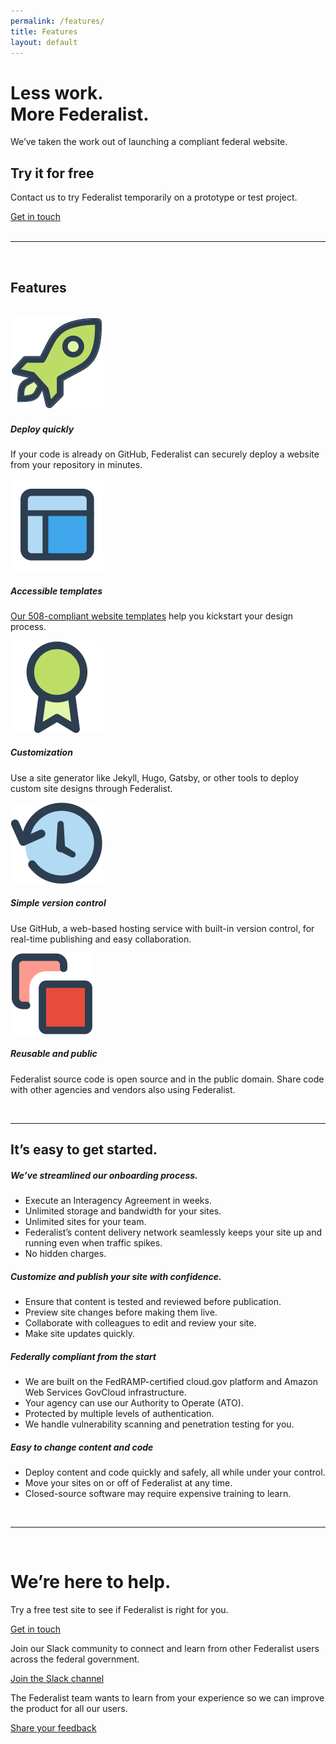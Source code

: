 ```yaml
---
permalink: /features/
title: Features
layout: default
---
```


<div class="features-page">
  <div class="well">
    <div class="usa-grid federalist-hero">
      <div class="usa-width-two-thirds">
        <h1 class="hero-heading">
          Less work.<br>
          More Federalist.
        </h1>
        <p class="hero-copy sub-heading">We’ve taken the work out of launching a compliant federal website.</p>
      </div>
      <div class="usa-width-one-third usa-hero-callout">
        <h2>Try it for free</h2>
        <p>Contact us to try Federalist temporarily on a prototype or test project.</p>
        <a class="usa-button" href="mailto:federalist-inquiries@gsa.gov?body=What%27s%20your%20name%3F%0A%0AWhat%20agency%20or%20office%20do%20you%20work%20for%3F%0A%0AWhat%27s%20your%20job%20title%20or%20role%3F%0A%0ATell%20us%20a%20little%20about%20your%20website%20project%20or%20your%20questions%20about%20federalist:%0A%0AIf%20you%27d%20like%20us%20to%20call%20you%2C%20what%27s%20your%20phone%20number%20and%20when%20might%20be%20a%20good%20time%3F%0A"> Get in touch</a>
      </div>
    </div>
  </div>

  <div class="usa-grid">
    <br>
    <hr class="hr-light">    
    <br>
  </div>
  
  <div class="usa-grid">
    <section class="info-block">
      <div class="usa-width-one-whole">
        <h1>Features</h1>
        <br>
        <div class="usa-grid-full">
          <div class="usa-width-one-third">
            <div class="feature-group vertical">
              <div class="feature-image small">
                <img src="/assets/images/icons/icon-rocket-color.svg">
              </div>
              <div class="feature-text">
                <h5>Deploy quickly</h5>
                <p>If your code is already on GitHub, Federalist can securely deploy a website from your repository in minutes.</p>
              </div>
            </div>
          </div>
          <div class="usa-width-one-third">
            <div class="feature-group vertical">
              <div class="feature-image small">
                <img src="/assets/images/icons/icon-layout-color.svg">
              </div>
              <div class="feature-text">
                <h5>Accessible templates</h5>
                <p><a href="https://federalist.18f.gov/pages/using-federalist/templates/">Our 508-compliant website templates</a> help you kickstart your design process.</p>
              </div>
            </div>
          </div>
          <div class="usa-width-one-third">
            <div class="feature-group vertical">
              <div class="feature-image small">
                <img src="/assets/images/icons/icon-badge-color.svg">
              </div>
              <div class="feature-text">
                <h5>Customization</h5>
                <p>Use a site generator like Jekyll, Hugo, Gatsby, or other tools to deploy custom site designs through Federalist.</p>
              </div>
            </div>
          </div>
         </div>
        <div class="usa-grid-full">
          <div class="usa-width-one-third">
            <div class="feature-group vertical">
              <div class="feature-image small">
                <img src="/assets/images/icons/icon-clockback-color.svg">
              </div>
              <div class="feature-text">
                <h5>Simple version control</h5>
                <p>Use GitHub, a web-based hosting service with built-in version control, for real-time publishing and easy collaboration.</p>
              </div>
            </div>
          </div>
          <div class="usa-width-one-third">
            <div class="feature-group vertical">
              <div class="feature-image small">
                <img src="/assets/images/icons/icon-two-squares-color.svg">
              </div>
              <div class="feature-text">
                <h5>Reusable and public</h5>
                <p>Federalist source code is open source and in the public domain. Share code with other agencies and vendors also using Federalist.</p>
              </div>
            </div>
          </div>
        </div>
      </div>
    </section>
  </div>
  
  
  <div class="usa-grid">
    <br>
    <hr class="hr-light">    
  </div>
  
  <div class="usa-grid">
    <section class="info-block">
      <a id="page-body"></a>
      <h1>It’s easy to get started.</h1>
      <div class="usa-grid-full feature-group">
        <div class="usa-width-one-half">
          <div class="criteria-list">
            <h5 class="criteria-list-heading">We’ve streamlined our onboarding process.</h5>
            <ul class="checklist copy">
              <li>Execute an Interagency Agreement in weeks.</li>
              <li>Unlimited storage and bandwidth for your sites.</li>
              <li>Unlimited sites for your team.</li>
              <li>Federalist’s content delivery network seamlessly keeps your site up and running even when traffic spikes.</li>
              <li>No hidden charges.</li>
            </ul>
            <h5 class="criteria-list-heading">Customize and publish your site with confidence.</h5>
            <ul class="checklist copy">
              <li>Ensure that content is tested and reviewed before publication.</li>
              <li>Preview site changes before making them live.</li>
              <li>Collaborate with colleagues to edit and review your site.</li>
              <li>Make site updates quickly.</li>
            </ul>
          </div>
        </div>
        <div class="usa-width-one-half">
          <div class="criteria-list">
            <h5 class="criteria-list-heading">Federally compliant from the start</h5>
            <ul class="checklist copy">
              <li>We are built on the FedRAMP-certified cloud.gov platform and Amazon Web Services GovCloud infrastructure.</li>
              <li>Your agency can use our Authority to Operate (ATO).</li>
              <li>Protected by multiple levels of authentication.</li>
              <li>We handle vulnerability scanning and penetration testing for you.</li>
            </ul>
            <h5 class="criteria-list-heading">Easy to change content and code</h5>
            <ul class="checklist copy">
              <li>Deploy content and code quickly and safely, all while under your control.</li>
              <li>Move your sites on or off of Federalist at any time.</li>
              <li>Closed-source software may require expensive training to learn.</li>
            </ul>
          </div>
        </div>
      </div>
    </section>
  </div>


  <div class="usa-grid">
    <br>
    <hr class="hr-light">    
    <br>
  </div>
  

  <div class="well">
    <div class="usa-grid federalist-hero">
      <h1>We’re here to help.</h1>
      <div class="flexbox-grid">
        <div class="usa-width-one-third flexbox-item">
          <p class="medium-copy">Try a free test site to see if Federalist is right for you.</p>
          <a class="usa-button callout-inline" href="mailto:federalist-inquiries@gsa.gov?body=What%27s%20your%20name%3F%0A%0AWhat%20agency%20or%20office%20do%20you%20work%20for%3F%0A%0AWhat%27s%20your%20job%20title%20or%20role%3F%0A%0ATell%20us%20a%20little%20about%20your%20website%20project%20or%20your%20questions%20about%20federalist:%0A%0AIf%20you%27d%20like%20us%20to%20call%20you%2C%20what%27s%20your%20phone%20number%20and%20when%20might%20be%20a%20good%20time%3F%0A">Get in touch</a>          
        </div>
        <div class="usa-width-one-third flexbox-item">
          <p class="medium-copy">Join our Slack community to connect and learn from other Federalist users across the federal government.</p>
          <a class="usa-button" href="https://chat.18f.gov/">Join the Slack channel</a>
        </div>
        <div class="usa-width-one-third flexbox-item">
          <p class="medium-copy">The Federalist team wants to learn from your experience so we can improve the product for all our users.</p>
          <a class="usa-button" href="mailto:federalist-inquiries@gsa.gov">Share your feedback</a>
        </div>
      </div>
    </div>
  </div>
</div>